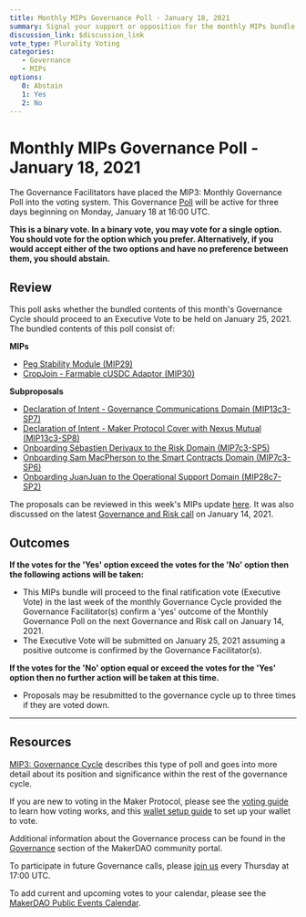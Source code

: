 ```yaml
---
title: Monthly MIPs Governance Poll - January 18, 2021
summary: Signal your support or opposition for the monthly MIPs bundle for January
discussion_link: $discussion_link
vote_type: Plurality Voting
categories:
   - Governance
   - MIPs
options:
   0: Abstain
   1: Yes
   2: No
---
```

# Monthly MIPs Governance Poll - January 18, 2021

The Governance Facilitators have placed the MIP3: Monthly Governance Poll into the voting system. This Governance [Poll](https://community-development.makerdao.com/en/learn/governance/on-chain-gov) will be active for three days beginning on Monday, January 18 at 16:00 UTC.

**This is a binary vote. In a binary vote, you may vote for a single option. You should vote for the option which you prefer. Alternatively, if you would accept either of the two options and have no preference between them, you should abstain.**

## Review

This poll asks whether the bundled contents of this month's Governance Cycle should proceed to an Executive Vote to be held on January 25, 2021. The bundled contents of this poll consist of:

**MIPs**

- [Peg Stability Module (MIP29)](https://forum.makerdao.com/t/mip29-peg-stability-module/5071)
- [CropJoin - Farmable cUSDC Adaptor (MIP30)](https://forum.makerdao.com/t/mip30-farmable-cusdc-adapter-cropjoin/5163)

**Subproposals**

- [Declaration of Intent - Governance Communications Domain (MIP13c3-SP7)](https://forum.makerdao.com/t/mip13c3-sp7-governance-communications-declaration-of-intent/5028)
- [Declaration of Intent - Maker Protocol Cover with Nexus Mutual (MIP13c3-SP8)](https://forum.makerdao.com/t/mip13c3-sp8-maker-protocol-cover-with-nexus-mutual-declaration-of-intent/5056)
- [Onboarding Sébastien Derivaux to the Risk Domain (MIP7c3-SP5)](https://forum.makerdao.com/t/mip7c3-sp5-domain-team-onboarding-risk-domain-team/5476)
- [Onboarding Sam MacPherson to the Smart Contracts Domain (MIP7c3-SP6)](https://forum.makerdao.com/t/mip7c3-sp6-domain-team-onboarding-smart-contracts-domain-team/5559)
- [Onboarding JuanJuan to the Operational Support Domain (MIP28c7-SP2)](https://forum.makerdao.com/t/mip28c7-sp2-subproposal-for-operational-support-domain-facilitator-onboarding/5309)

The proposals can be reviewed in this week's MIPs update [here]($discussion_link). It was also discussed on the latest [Governance and Risk call](https://forum.makerdao.com/t/agenda-discussion-scientific-governance-and-risk-124-thursday-january-14-17-00-utc/5967) on January 14, 2021.

## Outcomes

**If the votes for the 'Yes' option exceed the votes for the 'No' option then the following actions will be taken:**
* This MIPs bundle will proceed to the final ratification vote (Executive Vote) in the last week of the monthly Governance Cycle provided the Governance Facilitator(s) confirm a 'yes' outcome of the Monthly Governance Poll on the next Governance and Risk call on January 14, 2021.
* The Executive Vote will be submitted on January 25, 2021 assuming a positive outcome is confirmed by the Governance Facilitator(s).

**If the votes for the 'No' option equal or exceed the votes for the 'Yes' option then no further action will be taken at this time.**
* Proposals may be resubmitted to the governance cycle up to three times if they are voted down.
---

## Resources

[MIP3: Governance Cycle](https://github.com/makerdao/mips/blob/Accepted/MIP3/mip3.md) describes this type of poll and goes into more detail about its position and significance within the rest of the governance cycle.

If you are new to voting in the Maker Protocol, please see the [voting guide](https://community-development.makerdao.com/en/learn/governance/how-voting-works/) to learn how voting works, and this [wallet setup guide](https://community-development.makerdao.com/en/learn/governance/voting-setup/) to set up your wallet to vote.

Additional information about the Governance process can be found in the [Governance](https://community-development.makerdao.com/en/learn/governance) section of the MakerDAO community portal.

To participate in future Governance calls, please [join us](https://github.com/makerdao/community/tree/master/governance/governance-and-risk-meetings) every Thursday at 17:00 UTC.

To add current and upcoming votes to your calendar, please see the [MakerDAO Public Events Calendar](https://calendar.google.com/calendar/embed?src=makerdao.com_3efhm2ghipksegl009ktniomdk%40group.calendar.google.com&ctz=UTC&mode=week&showCalendars=0&showPrint=0).
